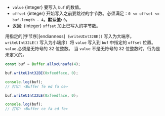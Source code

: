 <!-- YAML
added: v0.5.5
changes:
  - version: v10.0.0
    pr-url: https://github.com/nodejs/node/pull/18395
    description: Removed `noAssert` and no implicit coercion of the offset
                 to `uint32` anymore.
-->

* `value` {integer} 要写入 `buf` 的数值。
* `offset` {integer} 开始写入之前要跳过的字节数。必须满足：`0 <= offset <= buf.length - 4`。**默认值:** `0`。
* 返回: {integer} `offset` 加上已写入的字节数。

用指定的[字节序][endianness]（`writeUInt32BE()` 写入为大端序，`writeUInt32LE()` 写入为小端序）将 `value` 写入到 `buf` 中指定的 `offset` 位置。
`value` 必须是无符号的 32 位整数。
当 `value` 不是无符号的 32 位整数时，行为是未定义的。

```js
const buf = Buffer.allocUnsafe(4);

buf.writeUInt32BE(0xfeedface, 0);

console.log(buf);
// 打印: <Buffer fe ed fa ce>

buf.writeUInt32LE(0xfeedface, 0);

console.log(buf);
// 打印: <Buffer ce fa ed fe>
```

